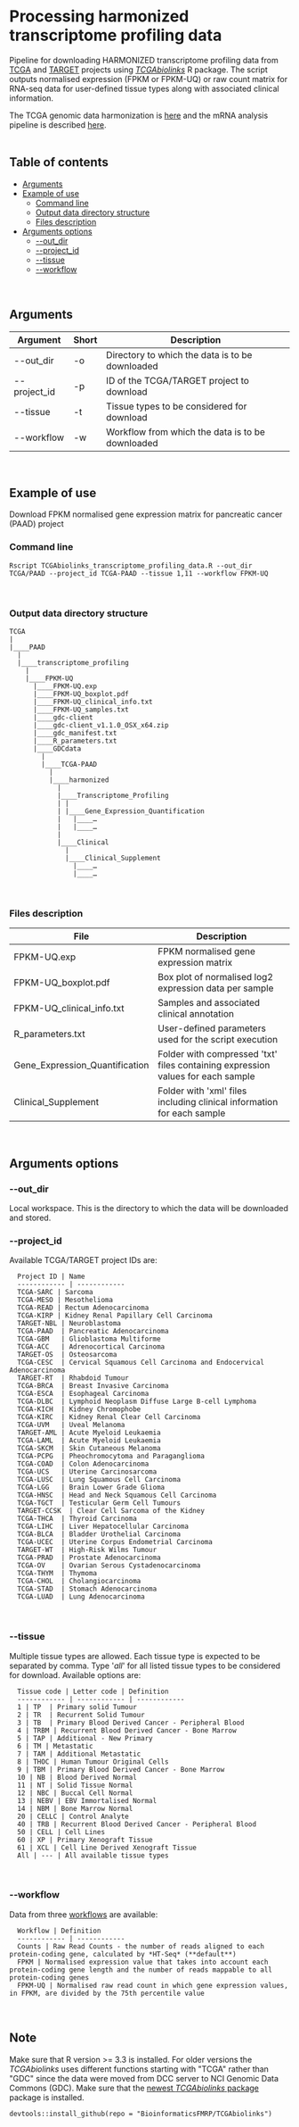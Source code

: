# Processing harmonized transcriptome profiling data

Pipeline for downloading HARMONIZED transcriptome profiling data from [TCGA](https://cancergenome.nih.gov) and [TARGET](https://ocg.cancer.gov/programs/target/research) projects using *[TCGAbiolinks](https://bioconductor.org/packages/release/bioc/vignettes/TCGAbiolinks/inst/doc/index.html)* R package. The script outputs normalised expression (FPKM or FPKM-UQ) or raw count matrix for RNA-seq data for user-defined tissue types along with associated clinical information.

The TCGA genomic data harmonization is [here](https://gdc.cancer.gov/about-data/data-harmonization-and-generation/genomic-data-harmonization-0#Overview) and the mRNA analysis pipeline is described [here](https://gdc-docs.nci.nih.gov/Data/Bioinformatics_Pipelines/Expression_mRNA_Pipeline).
<br />
<br />

## Table of contents

<!-- vim-markdown-toc GFM -->
* [Arguments](#arguments)
* [Example of use](#example-of-use)
  * [Command line](#command-line)
  * [Output data directory structure](#output-data-directory-structure)
  * [Files description](#files-description)
* [Arguments options](#arguments-options)
  * [--out_dir](#--out_dir)
  * [--project_id](#--project_id)
  * [--tissue](#--tissue)
  * [--workflow](#--workflow)


<!-- vim-markdown-toc -->
<br>

## Arguments

Argument | Short | Description
------------ | ------------ | ------------
--out_dir | -o| Directory to which the data is to be downloaded
--project_id | -p| ID of the TCGA/TARGET project to download
--tissue | -t| Tissue types to be considered for download
--workflow | -w| Workflow from which the data is to be downloaded
<br />

## Example of use

Download FPKM normalised gene expression matrix for pancreatic cancer (PAAD) project

### Command line

```
Rscript TCGAbiolinks_transcriptome_profiling_data.R --out_dir TCGA/PAAD --project_id TCGA-PAAD --tissue 1,11 --workflow FPKM-UQ
```

<br />

### Output data directory structure

```
TCGA
|
|____PAAD
  |
  |____transcriptome_profiling
    |
    |____FPKM-UQ
      |____FPKM-UQ.exp
      |____FPKM-UQ_boxplot.pdf
      |____FPKM-UQ_clinical_info.txt
      |____FPKM-UQ_samples.txt
      |____gdc-client
      |____gdc-client_v1.1.0_OSX_x64.zip
      |____gdc_manifest.txt
      |____R_parameters.txt
      |____GDCdata
        |
        |____TCGA-PAAD
          |
          |____harmonized
            |
            |____Transcriptome_Profiling
            | |
            | |____Gene_Expression_Quantification
            |   |____…
            |   |____…
            |
            |____Clinical
              |
              |____Clinical_Supplement
                |____…
                |____…
```
<br />

### Files description

File | Description
------------ | ------------
FPKM-UQ.exp | FPKM normalised gene expression matrix
FPKM-UQ_boxplot.pdf | Box plot of normalised log2 expression data per sample
FPKM-UQ_clinical_info.txt | Samples and associated clinical annotation
R_parameters.txt | User-defined parameters used for the script execution
Gene_Expression_Quantification | Folder with compressed 'txt' files containing expression values for each sample
Clinical_Supplement | Folder with 'xml' files including clinical information for each sample
<br />


## Arguments options

### --out_dir

Local workspace. This is the directory to which the data will be downloaded and stored.

### --project_id

Available TCGA/TARGET project IDs are:

      Project ID | Name
      ------------ | ------------
      TCGA-SARC | Sarcoma
      TCGA-MESO | Mesothelioma
      TCGA-READ | Rectum Adenocarcinoma
      TCGA-KIRP | Kidney Renal Papillary Cell Carcinoma
      TARGET-NBL | Neuroblastoma
      TCGA-PAAD  | Pancreatic Adenocarcinoma
      TCGA-GBM   | Glioblastoma Multiforme
      TCGA-ACC   | Adrenocortical Carcinoma
      TARGET-OS  | Osteosarcoma
      TCGA-CESC  | Cervical Squamous Cell Carcinoma and Endocervical Adenocarcinoma
      TARGET-RT  | Rhabdoid Tumour
      TCGA-BRCA  | Breast Invasive Carcinoma
      TCGA-ESCA  | Esophageal Carcinoma
      TCGA-DLBC  | Lymphoid Neoplasm Diffuse Large B-cell Lymphoma
      TCGA-KICH  | Kidney Chromophobe
      TCGA-KIRC  | Kidney Renal Clear Cell Carcinoma
      TCGA-UVM   | Uveal Melanoma
      TARGET-AML | Acute Myeloid Leukaemia
      TCGA-LAML  | Acute Myeloid Leukaemia
      TCGA-SKCM  | Skin Cutaneous Melanoma
      TCGA-PCPG  | Pheochromocytoma and Paraganglioma
      TCGA-COAD  | Colon Adenocarcinoma
      TCGA-UCS   | Uterine Carcinosarcoma
      TCGA-LUSC  | Lung Squamous Cell Carcinoma
      TCGA-LGG   | Brain Lower Grade Glioma
      TCGA-HNSC  | Head and Neck Squamous Cell Carcinoma
      TCGA-TGCT  | Testicular Germ Cell Tumours
      TARGET-CCSK  | Clear Cell Sarcoma of the Kidney
      TCGA-THCA  | Thyroid Carcinoma
      TCGA-LIHC  | Liver Hepatocellular Carcinoma
      TCGA-BLCA  | Bladder Urothelial Carcinoma
      TCGA-UCEC  | Uterine Corpus Endometrial Carcinoma
      TARGET-WT  | High-Risk Wilms Tumour
      TCGA-PRAD  | Prostate Adenocarcinoma
      TCGA-OV    | Ovarian Serous Cystadenocarcinoma
      TCGA-THYM  | Thymoma
      TCGA-CHOL  | Cholangiocarcinoma
      TCGA-STAD  | Stomach Adenocarcinoma
      TCGA-LUAD  | Lung Adenocarcinoma
<br />

### --tissue

Multiple tissue types are allowed. Each tissue type is expected to be separated by comma. Type '*all*' for all listed tissue types to be considered for download. Available options are:

      Tissue code | Letter code | Definition
      ------------ | ------------ | ------------
      1 | TP  | Primary solid Tumour
      2 | TR  | Recurrent Solid Tumour
      3 | TB  | Primary Blood Derived Cancer - Peripheral Blood
      4 | TRBM | Recurrent Blood Derived Cancer - Bone Marrow
      5 | TAP | Additional - New Primary
      6 | TM | Metastatic
      7 | TAM | Additional Metastatic
      8 | THOC | Human Tumour Original Cells
      9 | TBM | Primary Blood Derived Cancer - Bone Marrow
      10 | NB | Blood Derived Normal
      11 | NT | Solid Tissue Normal
      12 | NBC | Buccal Cell Normal
      13 | NEBV | EBV Immortalised Normal
      14 | NBM | Bone Marrow Normal
      20 | CELLC | Control Analyte
      40 | TRB | Recurrent Blood Derived Cancer - Peripheral Blood
      50 | CELL | Cell Lines
      60 | XP | Primary Xenograft Tissue
      61 | XCL | Cell Line Derived Xenograft Tissue
      All | --- | All available tissue types
<br />

### --workflow

Data from three [workflows](https://gdc-docs.nci.nih.gov/Data/Bioinformatics_Pipelines/Expression_mRNA_Pipeline) are available:

      Workflow | Definition
      ------------ | ------------
      Counts | Raw Read Counts - the number of reads aligned to each protein-coding gene, calculated by *HT-Seq* (**default**)
      FPKM | Normalised expression value that takes into account each protein-coding gene length and the number of reads mappable to all protein-coding genes
      FPKM-UQ | Normalised raw read count in which gene expression values, in FPKM, are divided by the 75th percentile value
<br />

## Note
Make sure that R version >= 3.3 is installed. For older versions the *TCGAbiolinks* uses different functions starting with "TCGA" rather than "GDC" since the data were moved from DCC server to NCI Genomic Data Commons (GDC).
Make sure that the [newest *TCGAbiolinks* package](https://github.com/BioinformaticsFMRP/TCGAbiolinks) package is installed.

```
devtools::install_github(repo = "BioinformaticsFMRP/TCGAbiolinks")
```
